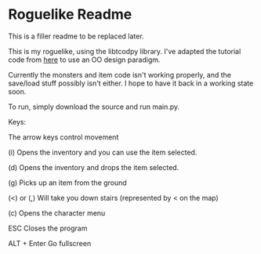 Roguelike Readme 
================

This is a filler readme to be replaced later.

This is my roguelike, using the libtcodpy library.  I've adapted the tutorial code from [here](http://roguebasin.roguelikedevelopment.org/index.php?title=Complete_Roguelike_Tutorial%2c_using_python%2Blibtcod) to use an OO design paradigm.

Currently the monsters and item code isn't working properly, and the save/load stuff possibly isn't either.  I hope to have it back in a working state soon.

To run, simply download the source and run main.py.

Keys:

The arrow keys control movement  

(i) Opens the inventory and you can use the item selected.  

(d) Opens the inventory and drops the item selected.  

(g) Picks up an item from the ground  

(<) or (,) Will take you down stairs (represented by < on the map)  

(c) Opens the character menu  

ESC Closes the program  

ALT + Enter Go fullscreen  
